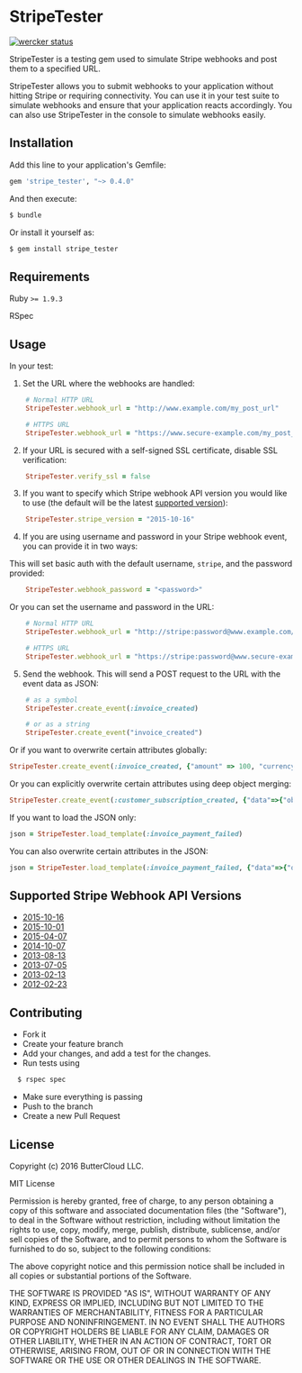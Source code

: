 # StripeTester

[![wercker status](https://app.wercker.com/status/b7beba8a128a081bdeec003a15aafbaa "wercker status")](https://app.wercker.com/project/bykey/b7beba8a128a081bdeec003a15aafbaa)

StripeTester is a testing gem used to simulate Stripe webhooks and post them to a specified URL.

StripeTester allows you to submit webhooks to your application without hitting Stripe or requiring connectivity. You can use it in your test suite to simulate webhooks and ensure that your application reacts accordingly. You can also use StripeTester in the console to simulate webhooks easily.

## Installation

Add this line to your application's Gemfile:
```ruby
gem 'stripe_tester', "~> 0.4.0"
```
And then execute:
```bash
$ bundle
```
Or install it yourself as:
```bash
$ gem install stripe_tester
```

## Requirements

Ruby `>= 1.9.3`

RSpec

## Usage

In your test:

1. Set the URL where the webhooks are handled:
  ```ruby
      # Normal HTTP URL
      StripeTester.webhook_url = "http://www.example.com/my_post_url"

      # HTTPS URL
      StripeTester.webhook_url = "https://www.secure-example.com/my_post_url"
  ```

2. If your URL is secured with a self-signed SSL certificate, disable SSL verification:
  ```ruby
      StripeTester.verify_ssl = false
  ```

3. If you want to specify which Stripe webhook API version you would like to use (the default will be the latest [supported version](https://github.com/buttercloud/stripe_tester#supported-stripe-webhook-api-versions)):
  ```ruby
      StripeTester.stripe_version = "2015-10-16"
  ```

4. If you are using username and password in your Stripe webhook event, you can provide it in two ways:

  This will set basic auth with the default username, `stripe`, and the password provided:
  ```ruby
      StripeTester.webhook_password = "<password>"
  ```
  Or you can set the username and password in the URL:
  ```ruby
      # Normal HTTP URL
      StripeTester.webhook_url = "http://stripe:password@www.example.com/my_post_url"

      # HTTPS URL
      StripeTester.webhook_url = "https://stripe:password@www.secure-example.com/my_post_url"
  ```

5. Send the webhook. This will send a POST request to the URL with the event data as JSON:
  ```ruby
      # as a symbol
      StripeTester.create_event(:invoice_created)

      # or as a string
      StripeTester.create_event("invoice_created")
  ```

  Or if you want to overwrite certain attributes globally:
  ```ruby
  StripeTester.create_event(:invoice_created, {"amount" => 100, "currency" => 'gbp'})
  ```

  Or you can explicitly overwrite certain attributes using deep object merging:
  ```ruby
  StripeTester.create_event(:customer_subscription_created, {"data"=>{"object"=>{"plan"=>{"id"=>"gold-v1"}}}}, :method=>:merge)
  ```

  If you want to load the JSON only:
  ```ruby
  json = StripeTester.load_template(:invoice_payment_failed)
  ```

  You can also overwrite certain attributes in the JSON:
  ```ruby
  json = StripeTester.load_template(:invoice_payment_failed, {"data"=>{"object"=>{"customer"=>"cus_MYCUSTOMERID"}}}, :method=>:merge)
  ```

## Supported Stripe Webhook API Versions

* [2015-10-16](https://github.com/buttercloud/stripe_tester/blob/master/supported_webhook_versions.md#version-2015-10-16)
* [2015-10-01](https://github.com/buttercloud/stripe_tester/blob/master/supported_webhook_versions.md#version-2015-10-01)
* [2015-04-07](https://github.com/buttercloud/stripe_tester/blob/master/supported_webhook_versions.md#version-2015-04-07)
* [2014-10-07](https://github.com/buttercloud/stripe_tester/blob/master/supported_webhook_versions.md#version-2014-10-07)
* [2013-08-13](https://github.com/buttercloud/stripe_tester/blob/master/supported_webhook_versions.md#version-2013-08-13)
* [2013-07-05](https://github.com/buttercloud/stripe_tester/blob/master/supported_webhook_versions.md#version-2013-07-05)
* [2013-02-13](https://github.com/buttercloud/stripe_tester/blob/master/supported_webhook_versions.md#version-2013-02-13)
* [2012-02-23](https://github.com/buttercloud/stripe_tester/blob/master/supported_webhook_versions.md#version-2012-02-23)

## Contributing

* Fork it
* Create your feature branch
* Add your changes, and add a test for the changes.
* Run tests using

```bash
  $ rspec spec
```
* Make sure everything is passing
* Push to the branch
* Create a new Pull Request

## License

Copyright (c) 2016 ButterCloud LLC.

MIT License

Permission is hereby granted, free of charge, to any person obtaining
a copy of this software and associated documentation files (the
"Software"), to deal in the Software without restriction, including
without limitation the rights to use, copy, modify, merge, publish,
distribute, sublicense, and/or sell copies of the Software, and to
permit persons to whom the Software is furnished to do so, subject to
the following conditions:

The above copyright notice and this permission notice shall be
included in all copies or substantial portions of the Software.

THE SOFTWARE IS PROVIDED "AS IS", WITHOUT WARRANTY OF ANY KIND,
EXPRESS OR IMPLIED, INCLUDING BUT NOT LIMITED TO THE WARRANTIES OF
MERCHANTABILITY, FITNESS FOR A PARTICULAR PURPOSE AND
NONINFRINGEMENT. IN NO EVENT SHALL THE AUTHORS OR COPYRIGHT HOLDERS BE
LIABLE FOR ANY CLAIM, DAMAGES OR OTHER LIABILITY, WHETHER IN AN ACTION
OF CONTRACT, TORT OR OTHERWISE, ARISING FROM, OUT OF OR IN CONNECTION
WITH THE SOFTWARE OR THE USE OR OTHER DEALINGS IN THE SOFTWARE.
